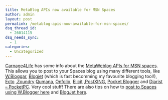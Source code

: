 ```yaml
---
title: MetaBlog APIs now available for MSN Spaces
author: admin
layout: post
permalink: /metablog-apis-now-available-for-msn-spaces/
dsq_thread_id:
  - 26014115
dsq_needs_sync:
  - 1
categories:
  - Uncategorized
---
```

<div>
  <a href="http://spaces.msn.com/members/carnage4life/Blog/">Carnage4Life</a> has some info about the <a href="http://spaces.msn.com/members/carnage4life/Blog/cns!1piiOwAp2SJRIfUfD95CnRLw!1047.entry">MetaWeblog APIs for MSN spaces</a>. This allows you to post to your Spaces blog using many different tools, like <a href="http://www.wbloggar.com/">W.Bloggar</a>, <a href="http://www.blogjet.com/">Blogjet</a>&nbsp;(which is fast becomming my favourite blogging tool!), <a href="http://ecto.kung-foo.tv/">Ecto</a> ,<a href="http://www.zoundry.com/">Zoundry</a> <a href="http://www.zoundry.com/">Qumana</a>, <a href="http://www.onfolio.com/">Onfolio</a>, <a href="http://www.bingobangosoftware.com/">Elicit</a> ,<a href="http://projectdistributor.net/Projects/Project.aspx?projectId=12">PostXING</a>, <a href="http://www.pocketblogger.net/">Pocket Blogger</a> and <a href="http://kevdaly.aspxconnection.com/PocketBlogWriter.aspx">Diarist &#8211; PocketPC</a>. Very cool stuff! There are also tips on how to <a href="http://spaces.msn.com/members/carnage4life/Blog/cns!1piiOwAp2SJRIfUfD95CnRLw!1046.entry">post to Spaces using W.Blogger here</a> and <a href="http://spaces.msn.com/members/carnage4life/Blog/cns!1piiOwAp2SJRIfUfD95CnRLw!1045.entry">BlogJet here</a>.
</div>